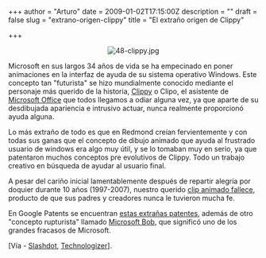 +++
author = "Arturo"
date = 2009-01-02T17:15:00Z
description = ""
draft = false
slug = "extrano-origen-clippy"
title = "El extraño origen de Clippy"

+++

<p align="center"><img src="http://geeksan.com/wp-content/uploads/import/48-clippy.jpg" alt="48-clippy.jpg" /></p>

<p>Microsoft en sus largos 34 años de vida se ha empecinado en poner animaciones en la interfaz de ayuda de su sistema operativo Windows. Este concepto tan "futurista" se hizo mundialmente conocido mediante el personaje más querido de la historia, <a href="http://geek.cl/wp-content/uploads/2009/01/Ayudante_de_Office">Clippy</a> o Clipo, el asistente de <a href="http://geek.cl/wp-content/uploads/2009/01/default.aspx">Microsoft Office</a> que todos llegamos a odiar alguna vez, ya que aparte de su desdibujada apariencia e intrusivo actuar, nunca realmente proporcionó ayuda alguna.</p> 

<p>Lo más extraño de todo es que en Redmond creían fervientemente y con todas sus ganas que el concepto de dibujo animado que ayuda al frustrado usuario de windows era algo muy útil, y se lo tomaban muy en serio, ya que patentaron muchos conceptos pre evolutivos de Clippy. Todo un trabajo creativo en búsqueda de ayudar al usuario final.</p> 

<p>A pesar del cariño inicial lamentablemente después de repartir alegría por doquier durante 10 años (1997-2007), nuestro querido <a href="http://geek.cl/wp-content/uploads/2009/01/microsoft-clippy-rip-1997-2007">clip animado fallece</a>, producto de que sus padres y creadores nunca le tuvieron mucha fe.</p>

<p>En Google Patents se encuentran <a href="http://geek.cl/wp-content/uploads/2009/01/microsoft-clippy-patents">estas extrañas patentes</a>, además de otro "concepto rupturista" llamado <a href="http://geek.cl/wp-content/uploads/2009/01/Microsoft_Bob">Microsoft Bob</a>, que significó uno de los grandes fracasos de Microsoft.</p>

<p>[Vía - <a href="http://geek.cl/wp-content/uploads/2009/01/1254226">Slashdot</a>, <a href="http://geek.cl/wp-content/uploads/2009/01/microsoft-clippy-patents">Technologizer</a>].</p>